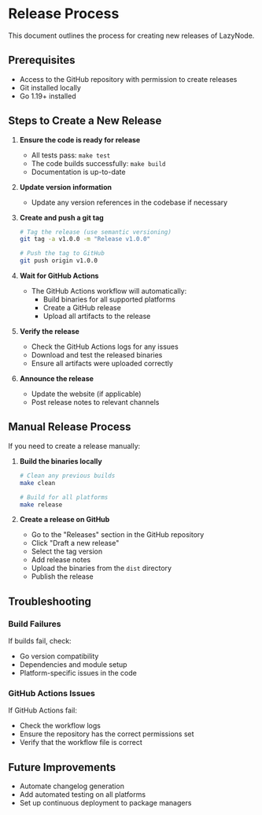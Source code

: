 # Release Process

This document outlines the process for creating new releases of LazyNode.

## Prerequisites

- Access to the GitHub repository with permission to create releases
- Git installed locally
- Go 1.19+ installed

## Steps to Create a New Release

1. **Ensure the code is ready for release**
   - All tests pass: `make test`
   - The code builds successfully: `make build`
   - Documentation is up-to-date

2. **Update version information**
   - Update any version references in the codebase if necessary

3. **Create and push a git tag**
   ```bash
   # Tag the release (use semantic versioning)
   git tag -a v1.0.0 -m "Release v1.0.0"
   
   # Push the tag to GitHub
   git push origin v1.0.0
   ```

4. **Wait for GitHub Actions**
   - The GitHub Actions workflow will automatically:
     - Build binaries for all supported platforms
     - Create a GitHub release
     - Upload all artifacts to the release

5. **Verify the release**
   - Check the GitHub Actions logs for any issues
   - Download and test the released binaries
   - Ensure all artifacts were uploaded correctly

6. **Announce the release**
   - Update the website (if applicable)
   - Post release notes to relevant channels

## Manual Release Process

If you need to create a release manually:

1. **Build the binaries locally**
   ```bash
   # Clean any previous builds
   make clean
   
   # Build for all platforms
   make release
   ```

2. **Create a release on GitHub**
   - Go to the "Releases" section in the GitHub repository
   - Click "Draft a new release"
   - Select the tag version
   - Add release notes
   - Upload the binaries from the `dist` directory
   - Publish the release

## Troubleshooting

### Build Failures

If builds fail, check:
- Go version compatibility
- Dependencies and module setup
- Platform-specific issues in the code

### GitHub Actions Issues

If GitHub Actions fail:
- Check the workflow logs
- Ensure the repository has the correct permissions set
- Verify that the workflow file is correct

## Future Improvements

- Automate changelog generation
- Add automated testing on all platforms
- Set up continuous deployment to package managers 